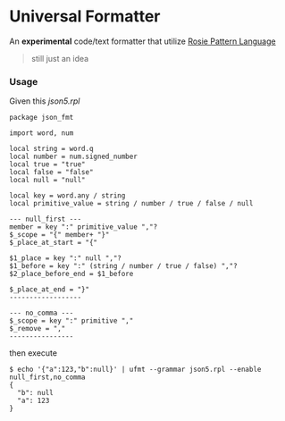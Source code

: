 # Universal Formatter

An **experimental** code/text formatter that utilize [Rosie Pattern Language](https://rosie-lang.org) 

> still just an idea

### Usage
Given this _json5.rpl_
```dhall
package json_fmt

import word, num

local string = word.q
local number = num.signed_number
local true = "true"
local false = "false"
local null = "null"

local key = word.any / string
local primitive_value = string / number / true / false / null

--- null_first ---
member = key ":" primitive_value ","?
$_scope = "{" member+ "}"
$_place_at_start = "{"

$1_place = key ":" null ","?
$1_before = key ":" (string / number / true / false) ","?
$2_place_before_end = $1_before

$_place_at_end = "}"
------------------

--- no_comma ---
$_scope = key ":" primitive ","
$_remove = ","
----------------
```
then execute
```console
$ echo '{"a":123,"b":null}' | ufmt --grammar json5.rpl --enable null_first,no_comma
{
  "b": null
  "a": 123
}
```
